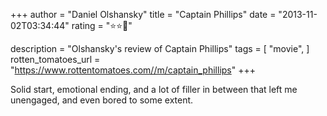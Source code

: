 +++
author = "Daniel Olshansky"
title = "Captain Phillips"
date = "2013-11-02T03:34:44"
rating = "⭐⭐🌟"

description = "Olshansky's review of Captain Phillips"
tags = [
    "movie",
]
rotten_tomatoes_url = "https://www.rottentomatoes.com//m/captain_phillips"
+++

Solid start, emotional ending, and a lot of filler in between that left me unengaged, and even bored to some extent.
